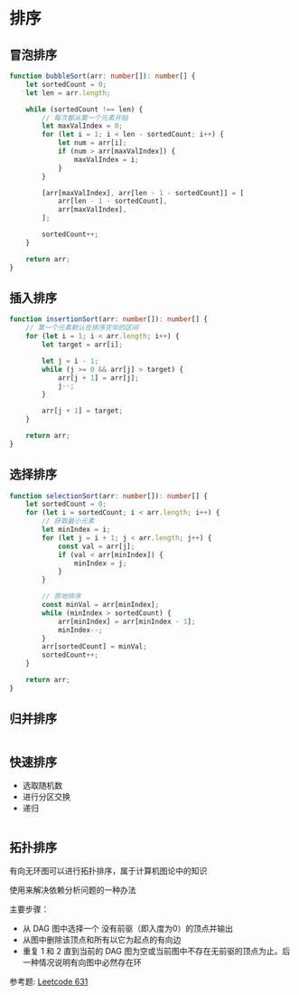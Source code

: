 # 排序

## 冒泡排序

```ts
function bubbleSort(arr: number[]): number[] {
    let sortedCount = 0;
    let len = arr.length;

    while (sortedCount !== len) {
        // 每次都从第一个元素开始
        let maxValIndex = 0;
        for (let i = 1; i < len - sortedCount; i++) {
            let num = arr[i];
            if (num > arr[maxValIndex]) {
                maxValIndex = i;
            }
        }

        [arr[maxValIndex], arr[len - 1 - sortedCount]] = [
            arr[len - 1 - sortedCount],
            arr[maxValIndex],
        ];

        sortedCount++;
    }

    return arr;
}
```

## 插入排序

```ts
function insertionSort(arr: number[]): number[] {
    // 第一个元素默认在排序完毕的区间
    for (let i = 1; i < arr.length; i++) {
        let target = arr[i];

        let j = i - 1;
        while (j >= 0 && arr[j] > target) {
            arr[j + 1] = arr[j];
            j--;
        }

        arr[j + 1] = target;
    }

    return arr;
}
```

## 选择排序

```ts
function selectionSort(arr: number[]): number[] {
    let sortedCount = 0;
    for (let i = sortedCount; i < arr.length; i++) {
        // 获取最小元素
        let minIndex = i;
        for (let j = i + 1; j < arr.length; j++) {
            const val = arr[j];
            if (val < arr[minIndex]) {
                minIndex = j;
            }
        }

        // 原地排序
        const minVal = arr[minIndex];
        while (minIndex > sortedCount) {
            arr[minIndex] = arr[minIndex - 1];
            minIndex--;
        }
        arr[sortedCount] = minVal;
        sortedCount++;
    }

    return arr;
}
```

## 归并排序

```ts

```

## 快速排序

- 选取随机数
- 进行分区交换
- 递归

```ts

```

## 拓扑排序

有向无环图可以进行拓扑排序，属于计算机图论中的知识

使用来解决依赖分析问题的一种办法

主要步骤：

- 从 DAG 图中选择一个 没有前驱（即入度为0）的顶点并输出
- 从图中删除该顶点和所有以它为起点的有向边
- 重复 1 和 2 直到当前的 DAG 图为空或当前图中不存在无前驱的顶点为止。后一种情况说明有向图中必然存在环

参考题: [Leetcode 631](https://leetcode-cn.com/problems/design-excel-sum-formula/solution/she-ji-excel-qiu-he-gong-shi-by-leetcode/)
